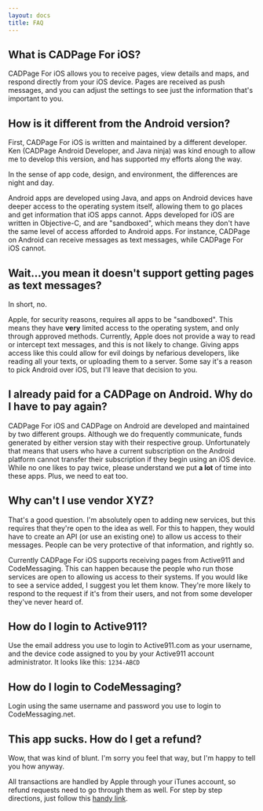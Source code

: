 ```yaml
---
layout: docs
title: FAQ
---
```


## What is CADPage For iOS?

CADPage For iOS allows you to receive pages, view details and maps, and respond directly from your iOS device. Pages are received as push messages, and you can adjust the settings to see just the information that's important to you.

## How is it different from the Android version?

First, CADPage For iOS is written and maintained by a different developer. Ken (CADPage Android Developer, and Java ninja) was kind enough to allow me to develop this version, and has supported my efforts along the way.

In the sense of app code, design, and environment, the differences are night and day.

Android apps are developed using Java, and apps on Android devices have deeper access to the operating system itself, allowing them to go places and get information that iOS apps cannot. Apps developed for iOS are written in Objective-C, and are "sandboxed", which means they don't have the same level of access afforded to Android apps. For instance, CADPage on Android can receive messages as text messages, while CADPage For iOS cannot.

## Wait...you mean it doesn't support getting pages as text messages?

In short, no.

Apple, for security reasons, requires all apps to be "sandboxed". This means they have **very** limited access to the operating system, and only through approved methods. Currently, Apple does not provide a way to read or intercept text messages, and this is not likely to change. Giving apps access like this could allow for evil doings by nefarious developers, like reading all your texts, or uploading them to a server. Some say it's a reason to pick Android over iOS, but I'll leave that decision to you.

## I already paid for a CADPage on Android. Why do I have to pay again?

CADPage For iOS and CADPage on Android are developed and maintained by two different groups. Although we do frequently communicate, funds generated by either version stay with their respective group. Unfortunately that means that users who have a current subscription on the Android platform cannot transfer their subscription if they begin using an iOS device. While no one likes to pay twice, please understand we put **a lot** of time into these apps. Plus, we need to eat too.

## Why can't I use vendor XYZ?

That's a good question. I'm absolutely open to adding new services, but this requires that they're open to the idea as well. For this to happen, they would have to create an API (or use an existing one) to allow us access to their messages. People can be very protective of that information, and rightly so.

Currently CADPage For iOS supports receiving pages from Active911 and CodeMessaging. This can happen because the people who run those services are open to allowing us access to their systems. If you would like to see a service added, I suggest you let them know. They're more likely to respond to the request if it's from their users, and not from some developer they've never heard of.

## How do I login to Active911?

Use the email address you use to login to Active911.com as your username, and the device code assigned to you by your Active911 account administrator. It looks like this: `1234-ABCD`
## How do I login to CodeMessaging?

Login using the same username and password you use to login to CodeMessaging.net.

## This app sucks. How do I get a refund?

Wow, that was kind of blunt. I'm sorry you feel that way, but I'm happy to tell you how anyway.

All transactions are handled by Apple through your iTunes account, so refund requests need to go through them as well. For step by step directions, just follow this [handy link](http://m.imore.com/how-request-refund-itunes-or-app-store-purchase).
